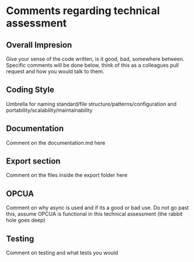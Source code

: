 # Comments regarding technical assessment

## Overall Impresion

Give your sense of the code written, is it good, bad, somewhere between. Specific comments will be done below, think of this as a colleagues pull request and how you would talk to them.

## Coding Style

Umbrella for naming standard/file structure/patterns/configuration and portability/scalability/maintainability

## Documentation

Comment on the documentation.md here

## Export section

Comment on the files inside the export folder here

## OPCUA

Comment on why async is used and if its a good or bad use.
Do not go past this, assume OPCUA is functional in this technical assessment (the rabbit hole goes deep)

## Testing

Comment on testing and what tests you would 


